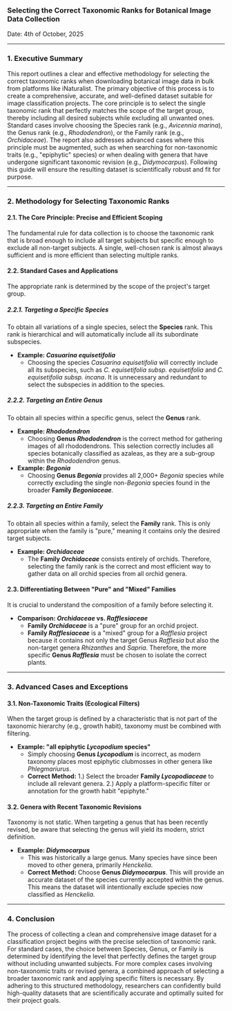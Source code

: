 ### Selecting the Correct Taxonomic Ranks for Botanical Image Data Collection

Date: 4th of October, 2025

---

### 1. Executive Summary

This report outlines a clear and effective methodology for selecting the correct taxonomic ranks when downloading botanical image data in bulk from platforms like iNaturalist. The primary objective of this process is to create a comprehensive, accurate, and well-defined dataset suitable for image classification projects. The core principle is to select the single taxonomic rank that perfectly matches the scope of the target group, thereby including all desired subjects while excluding all unwanted ones. Standard cases involve choosing the Species rank (e.g., *Avicennia marina*), the Genus rank (e.g., *Rhododendron*), or the Family rank (e.g., *Orchidaceae*). The report also addresses advanced cases where this principle must be augmented, such as when searching for non-taxonomic traits (e.g., "epiphytic" species) or when dealing with genera that have undergone significant taxonomic revision (e.g., *Didymocarpus*). Following this guide will ensure the resulting dataset is scientifically robust and fit for purpose.

---

### 2. Methodology for Selecting Taxonomic Ranks

#### 2.1. The Core Principle: Precise and Efficient Scoping

The fundamental rule for data collection is to choose the taxonomic rank that is broad enough to include all target subjects but specific enough to exclude all non-target subjects. A single, well-chosen rank is almost always sufficient and is more efficient than selecting multiple ranks.

#### 2.2. Standard Cases and Applications

The appropriate rank is determined by the scope of the project's target group.

##### 2.2.1. Targeting a Specific Species
To obtain all variations of a single species, select the **Species** rank. This rank is hierarchical and will automatically include all its subordinate subspecies.
*   **Example: *Casuarina equisetifolia***
    *   Choosing the species *Casuarina equisetifolia* will correctly include all its subspecies, such as *C. equisetifolia subsp. equisetifolia* and *C. equisetifolia subsp. incana*. It is unnecessary and redundant to select the subspecies in addition to the species.

##### 2.2.2. Targeting an Entire Genus
To obtain all species within a specific genus, select the **Genus** rank.
*   **Example: *Rhododendron***
    *   Choosing **Genus *Rhododendron*** is the correct method for gathering images of all rhododendrons. This selection correctly includes all species botanically classified as azaleas, as they are a sub-group within the *Rhododendron* genus.
*   **Example: *Begonia***
    *   Choosing **Genus *Begonia*** provides all 2,000+ *Begonia* species while correctly excluding the single non-*Begonia* species found in the broader **Family *Begoniaceae***.

##### 2.2.3. Targeting an Entire Family
To obtain all species within a family, select the **Family** rank. This is only appropriate when the family is "pure," meaning it contains only the desired target subjects.
*   **Example: *Orchidaceae***
    *   The **Family *Orchidaceae*** consists entirely of orchids. Therefore, selecting the family rank is the correct and most efficient way to gather data on all orchid species from all orchid genera.

#### 2.3. Differentiating Between "Pure" and "Mixed" Families

It is crucial to understand the composition of a family before selecting it.
*   **Comparison: *Orchidaceae* vs. *Rafflesiaceae***
    *   **Family *Orchidaceae*** is a "pure" group for an orchid project.
    *   **Family *Rafflesiaceae*** is a "mixed" group for a *Rafflesia* project because it contains not only the target Genus *Rafflesia* but also the non-target genera *Rhizanthes* and *Sapria*. Therefore, the more specific **Genus *Rafflesia*** must be chosen to isolate the correct plants.

---

### 3. Advanced Cases and Exceptions

#### 3.1. Non-Taxonomic Traits (Ecological Filters)
When the target group is defined by a characteristic that is not part of the taxonomic hierarchy (e.g., growth habit), taxonomy must be combined with filtering.
*   **Example: "all epiphytic *Lycopodium* species"**
    *   Simply choosing **Genus *Lycopodium*** is incorrect, as modern taxonomy places most epiphytic clubmosses in other genera like *Phlegmariurus*.
    *   **Correct Method:** 1.) Select the broader **Family *Lycopodiaceae*** to include all relevant genera. 2.) Apply a platform-specific filter or annotation for the growth habit "epiphyte."

#### 3.2. Genera with Recent Taxonomic Revisions
Taxonomy is not static. When targeting a genus that has been recently revised, be aware that selecting the genus will yield its modern, strict definition.
*   **Example: *Didymocarpus***
    *   This was historically a large genus. Many species have since been moved to other genera, primarily *Henckelia*.
    *   **Correct Method:** Choose **Genus *Didymocarpus***. This will provide an accurate dataset of the species currently accepted within the genus. This means the dataset will intentionally exclude species now classified as *Henckelia*.

---

### 4. Conclusion

The process of collecting a clean and comprehensive image dataset for a classification project begins with the precise selection of taxonomic rank. For standard cases, the choice between Species, Genus, or Family is determined by identifying the level that perfectly defines the target group without including unwanted subjects. For more complex cases involving non-taxonomic traits or revised genera, a combined approach of selecting a broader taxonomic rank and applying specific filters is necessary. By adhering to this structured methodology, researchers can confidently build high-quality datasets that are scientifically accurate and optimally suited for their project goals.